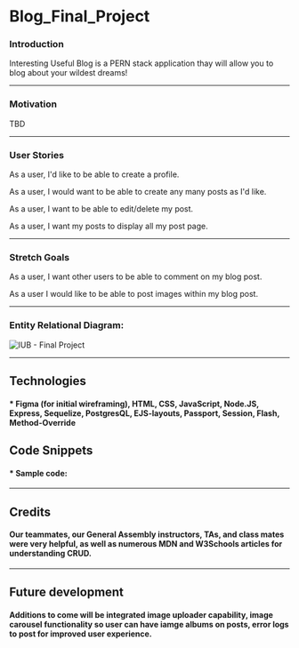 # Blog_Final_Project

### Introduction
Interesting Useful Blog is a PERN stack application thay will allow you to blog about your wildest dreams!

---
### Motivation
 TBD

---
### User Stories 

As a user, I'd like to be able to create a profile.

As a user, I would want to be able to create any many posts as I'd like.

As a user, I want to be able to edit/delete my post.

As a user, I want my posts to display all my post page.

---
### Stretch Goals

As a user, I want other users to be able to comment on my blog post.

As a user I would like to be able to post images within my blog post.

---
### Entity Relational Diagram:
![IUB - Final Project](https://user-images.githubusercontent.com/71733757/102519824-d9734d00-4047-11eb-93ac-c277585256b6.png)


---
## Technologies
#### * Figma (for initial wireframing), HTML, CSS, JavaScript, Node.JS, Express, Sequelize, PostgresQL, EJS-layouts, Passport, Session, Flash, Method-Override

## Code Snippets
#### * Sample code:



---
## Credits
#### Our teammates, our General Assembly instructors, TAs, and class mates were very helpful, as well as numerous MDN and W3Schools articles for understanding CRUD. 


---
## Future development
#### Additions to come will be integrated image uploader capability, image carousel functionality so user can have iamge albums on posts, error logs to post for improved user experience.
